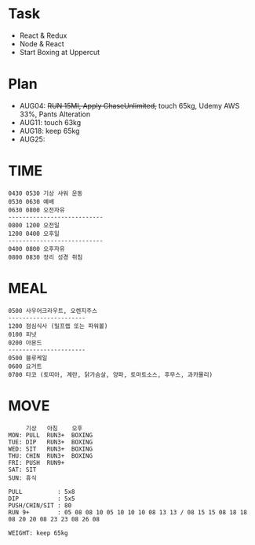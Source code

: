 # Task
* React & Redux
* Node & React
* Start Boxing at Uppercut

# Plan
* AUG04: ~~RUN 15MI, Apply ChaseUnlimited,~~ touch 65kg, Udemy AWS 33%, Pants Alteration
* AUG11: touch 63kg
* AUG18: keep 65kg
* AUG25: 

# TIME
  ```
  0430 0530 기상 샤워 운동
  0530 0630 예배
  0630 0800 오전자유
  ---------------------------
  0800 1200 오전일
  1200 0400 오후일              
  ---------------------------
  0400 0800 오후자유
  0800 0830 정리 성경 취침
  ```

# MEAL
  ```
  0500 사우어크라우트, 오렌지주스
  ----------------------
  1200 점심식사 (밀프랩 또는 파워볼)
  0100 피넛
  0200 아몬드
  ----------------------
  0500 블루케일
  0600 요거트
  0700 타코 (토띠아, 계란, 닭가슴살, 양파, 토마토소스, 후무스, 과카몰리)
  ```

# MOVE
  ```
       기상   아침    오후
  MON: PULL  RUN3+  BOXING
  TUE: DIP   RUN3+  BOXING
  WED: SIT   RUN3+  BOXING
  THU: CHIN  RUN3+  BOXING
  FRI: PUSH  RUN9+
  SAT: SIT
  SUN: 휴식
  
  PULL          : 5x8
  DIP           : 5x5
  PUSH/CHIN/SIT : 80
  RUN 9+        : 05 08 08 10 05 10 10 10 08 13 13 / 08 15 15 08 18 18 08 20 20 08 23 23 08 26 08
  
  WEIGHT: keep 65kg
  ```

